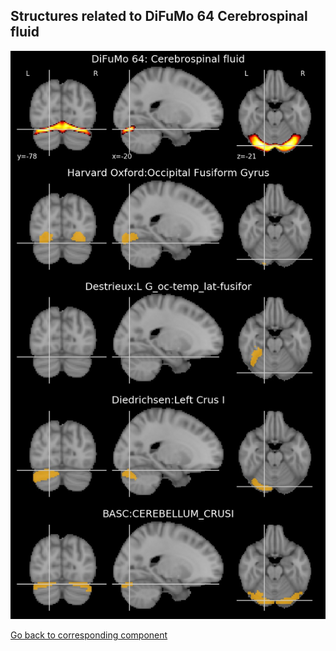 


## Structures related to DiFuMo 64 Cerebrospinal fluid

![11](11.jpg "Structures related to DiFuMo 64 Cerebrospinal fluid")

[Go back to corresponding component](https://parietal-inria.github.io/DiFuMo/64/html/11.html)